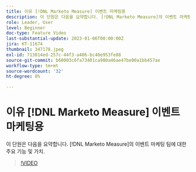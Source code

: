 ```yaml
---
title: 이유 [!DNL Marketo Measure] 이벤트 마케팅용
description: 이 단원은 다음을 요약합니다. [!DNL Marketo Measure]의 이벤트 마케팅 팀에 대한 주요 기능 및 가치.
role: Leader, User
level: Beginner
doc-type: Feature Video
last-substantial-update: 2023-01-06T00:00:00Z
jira: KT-11674
thumbnail: 347178.jpeg
exl-id: 713014ed-257c-44f3-a406-bc40e953fe88
source-git-commit: b60003c6fa73401ca980a46ae47be00a1bb457ae
workflow-type: tm+mt
source-wordcount: '32'
ht-degree: 0%

---
```


# 이유 [!DNL Marketo Measure] 이벤트 마케팅용

이 단원은 다음을 요약합니다. [!DNL Marketo Measure]의 이벤트 마케팅 팀에 대한 주요 기능 및 가치.

>[!VIDEO](https://video.tv.adobe.com/v/347178/?quality=12&learn=on)

